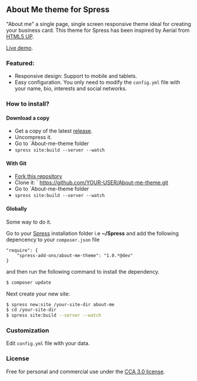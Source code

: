 ## About Me theme for Spress

"About me" a single page, single screen responsive theme ideal for creating your business card. 
This theme for Spress has been inspired by Aerial from [HTML5 UP](http://html5up.net).

[Live demo](http://spress-add-ons.github.io/about-me/).

### Featured:

* Responsive design: Support to mobile and tablets.
* Easy configuration. You only need to modify the `config.yml` file with your name, bio, interests and social networks.

### How to install?

#### Download a copy

* Get a copy of the latest [release](https://github.com/spress-add-ons/About-me-theme/releases).
* Uncompress it.
* Go to `About-me-theme folder
* `spress site:build --server --watch`

#### With Git

* [Fork this repository](https://github.com/spress-add-ons/About-me-theme/fork)
* Clone it: ` https://github.com/YOUR-USER/About-me-theme.git
* Go to `About-me-theme folder
* `spress site:build --server --watch`

#### Globally

Some way to do it.

Go to your [Spress](http://spress.yosymfony.com/) installation folder i.e  **~/Spress** and add the following depencency to your `composer.json` file 

```
"require": {
    "spress-add-ons/about-me-theme": "1.0.*@dev"
}
```

and then run the following command to install the dependency.

```bash
$ composer update
```

Next create your new site:

```bash
$ spress new:site /your-site-dir about-me
$ cd /your-site-dir
$ spress site:build --server --watch
```

### Customization

Edit `config.yml` file with your data.

### License 
Free for personal and commercial use under the [CCA 3.0 license](https://creativecommons.org/licenses/by/3.0/).
